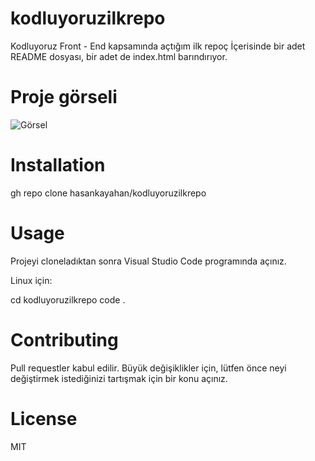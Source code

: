 # kodluyoruzilkrepo
Kodluyoruz Front - End kapsamında açtığım ilk repoç İçerisinde bir adet README dosyası, bir adet de index.html barındırıyor.


# Proje görseli

![Görsel](google.com/img.png)

# Installation

gh repo clone hasankayahan/kodluyoruzilkrepo

# Usage 

Projeyi cloneladıktan sonra Visual Studio Code programında açınız.

Linux için:

cd kodluyoruzilkrepo
code . 

# Contributing

Pull requestler kabul edilir. Büyük değişiklikler için, lütfen önce neyi değiştirmek istediğinizi tartışmak için bir konu açınız.

# License

MIT


